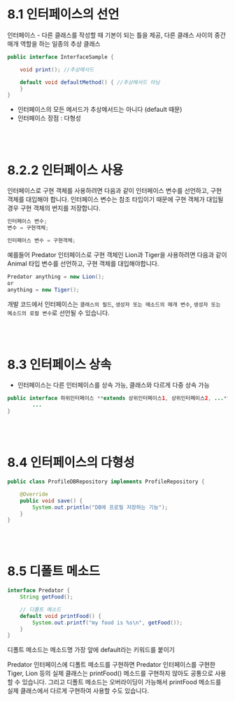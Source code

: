# 8.1 인터페이스의 선언

인터페이스 - 다른 클래스를 작성할 때 기본이 되는 틀을 제공, 다른 클래스 사이의 중간 매개 역할을 하는 일종의 추상 클래스

```java
public interface InterfaceSample {

	void print(); //추상메서드

	default void defaultMethod() { //추상메서드 아님
	}
}
```

- 인터페이스의 모든 메서드가 추상메서드는 아니다 (default 때문)
- 인터페이스 장점 : 다형성

<br><br>

# 8.2.2 인터페이스 사용

인터페이스로 구현 객체를 사용하려면 다음과 같이 인터페이스 변수를 선언하고, 구현 객체를 대입해야 합니다. 인터페이스 변수는 참조 타입이기 때문에 구현 객체가 대입될 경우 구현 객체의 번지를 저장합니다.

```java
인터페이스 변수;
변수 = 구현객체;
```

```java
인터페이스 변수 = 구현객체;
```

예를들어 Predator 인터페이스로 구현 객체인 Lion과 Tiger을 사용하려면 다음과 같이 Animal 타입 변수를 선언하고, 구현 객체를 대입해야합니다.

```java
Predator anything = new Lion();
or 
anything = new Tiger();
```

개발 코드에서 인터페이스는 `클래스의 필드`, `생성자 또는 메소드의 매개 변수`, `생성자 또는 메소드의 로컬 변수`로 선언될 수 있습니다.

<br><br>

# 8.3 인터페이스 상속

- 인터페이스는 다른 인터페이스를 상속 가능, 클래스와 다르게 다중 상속 가능

```java
public interface 하위인터페이스 **extends 상위인터페이스1, 상위인터페이스2, ...** { 
		...
}
```

<br><br>

# 8.4 인터페이스의 다형성

```java
public class ProfileDBRepository implements ProfileRepository {

    @Override
    public void save() {
        System.out.println("DB에 프로필 저장하는 기능");
    }
}
```

<br><br>

# 8.5 디폴트 메소드

```java
interface Predator {
	String getFood();

	// 디폴트 메소드
	default void printFood() {   
		System.out.printf("my food is %s\n", getFood());
	}
}
```

디폴트 메소드는 메소드명 가장 앞에 default라는 키워드를 붙이기

Predator 인터페이스에 디폴트 메소드를 구현하면 Predator 인터페이스를 구현한 Tiger, Lion 등의 실제 클래스는 printFood() 메소드를 구현하지 않아도 공통으로 사용할 수 있습니다. 
그리고 디폴트 메소드는 오버라이딩이 가능해서 printFood 메소드를 실제 클래스에서 다르게 구현하여 사용할 수도 있습니다.
